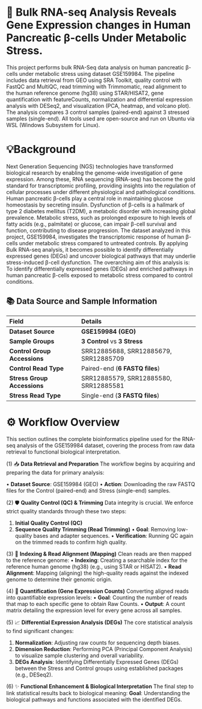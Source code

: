 # 🧬 Bulk RNA-seq Analysis Reveals Gene Expression changes in Human Pancreatic β-cells Under Metabolic Stress.
This project performs bulk RNA-Seq data analysis on human pancreatic β-cells under metabolic stress using dataset GSE159984. The pipeline includes data retrieval from GEO using SRA Toolkit, quality control with FastQC and MultiQC, read trimming with Trimmomatic, read alignment to the human reference genome (hg38) using STAR/HISAT2, gene quantification with featureCounts, normalization and differential expression analysis with DESeq2, and visualization (PCA, heatmap, and volcano plot). The analysis compares 3 control samples (paired-end) against 3 stressed samples (single-end). All tools used are open-source and run on Ubuntu via WSL (Windows Subsystem for Linux).

# 💡Background 
Next Generation Sequencing (NGS) technologies have transformed biological research by enabling the genome-wide investigation of gene expression. Among these, RNA sequencing (RNA-seq) has become the gold standard for transcriptomic profiling, providing insights into the regulation of cellular processes under different physiological and pathological conditions.
Human pancreatic β-cells play a central role in maintaining glucose homeostasis by secreting insulin. Dysfunction of β-cells is a hallmark of type 2 diabetes mellitus (T2DM), a metabolic disorder with increasing global prevalence. Metabolic stress, such as prolonged exposure to high levels of fatty acids (e.g., palmitate) or glucose, can impair β-cell survival and function, contributing to disease progression.
The dataset analyzed in this project, GSE159984, investigates the transcriptomic response of human β-cells under metabolic stress compared to untreated controls. By applying Bulk RNA-seq analysis, it becomes possible to identify differentially expressed genes (DEGs) and uncover biological pathways that may underlie stress-induced β-cell dysfunction.
The overarching aim of this analysis is: To identify differentially expressed genes (DEGs) and enriched pathways in human pancreatic β-cells exposed to metabolic stress compared to control conditions.

## 📚 Data Source and Sample Information

| Field | Details |
| :--- | :--- |
| **Dataset Source** | **GSE159984 (GEO)** |
| **Sample Groups** | **3 Control** vs **3 Stress**  |
| **Control Group Accessions** | SRR12885688, SRR12885679, SRR12885709 |
| **Control Read Type** | Paired-end (**6 FASTQ files**) |
| **Stress Group Accessions** | SRR12885579, SRR12885580, SRR12885581 |
| **Stress Read Type** | Single-end (**3 FASTQ files**) |

# ⚙️ Workflow Overview
This section outlines the complete bioinformatics pipeline used for the RNA-seq analysis of the GSE159984 dataset, covering the process from raw data retrieval to functional biological interpretation.

(1) 📥 **Data Retrieval and Preparation**
The workflow begins by acquiring and preparing the data for primary analysis:

• **Dataset Source**: GSE159984 (GEO)
• **Action**: Downloading the raw FASTQ files for the Control (paired-end) and Stress (single-end) samples.

(2) 🛡️ **Quality Control (QC) & Trimming**
Data integrity is crucial. We enforce strict quality standards through these two steps:
1. **Initial Quality Control (QC)**
2. **Sequence Quality Trimming (Read Trimming)**
• **Goal**: Removing low-quality bases and adapter sequences.
• **Verification**: Running QC again on the trimmed reads to confirm high quality.

(3) 🎯 **Indexing & Read Alignment (Mapping)**
Clean reads are then mapped to the reference genome:
• **Indexing**: Creating a searchable index for the reference human genome (hg38) (e.g., using STAR or HISAT2).
• **Read Alignment**: Mapping (aligning) the high-quality reads against the indexed genome to determine their genomic origin.

(4) 🔢 **Quantification (Gene Expression Counts)**
Converting aligned reads into quantifiable expression levels:
• **Goal**: Counting the number of reads that map to each specific gene to obtain Raw Counts.
• **Output**: A count matrix detailing the expression level for every gene across all samples.

(5) 📈 **Differential Expression Analysis (DEGs)**
The core statistical analysis to find significant changes:
1. **Normalization**: Adjusting raw counts for sequencing depth biases.
2. **Dimension Reduction**: Performing PCA (Principal Component Analysis) to visualize sample clustering and overall variability.
3. **DEGs Analysis**: Identifying Differentially Expressed Genes (DEGs) between the Stress and Control groups using established packages (e.g., DESeq2).

(6) ✨ **Functional Enhancement & Biological Interpretation**
The final step to link statistical results back to biological meaning:
**Goal**: Understanding the biological pathways and functions associated with the identified DEGs.
